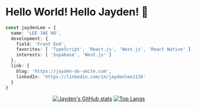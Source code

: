 # Hello World! Hello Jayden! 🔨

```typescript 
const jaydenLee = {
  name: 'LEE JAE HO',
  development: {
    field: 'Front End',
    favorites: [ 'TypeScript', 'React.js', 'Next.js', 'React Native' ],
    interests: [ 'Supabase', 'Nest.js' ]
  },
  link: {
    blog: 'https://jayden-do-smite.com',
    linkedIn: 'https://linkedin.com/in/jaydenlee1116'
  }
}
```

<div align="center">

<!-- tailwindCSS theme 만들어서 적용 -->
[![Jayden's GitHub stats](https://github-readme-stats.vercel.app/api?username=JaydenLee1116&hide=stars,issues&show_icons=true&count_private=true&bg_color=e7ecf1&title_color=a0101e&text_color=02040a&icon_color=013b96&line_height=30&custom_title=Github%20Stats)](https://github.com/JaydenLee1116)
[![Top Langs](https://github-readme-stats.vercel.app/api/top-langs/?username=JaydenLee1116&layout=compact&hide=jupyter%20notebook,scss&bg_color=e7ecf1&title_color=a0101e&text_color=02040a&icon_color=013b96)](https://github.com/JaydenLee1116)

</div>

<!--
**JaydenLee1116/JaydenLee1116** is a ✨ _special_ ✨ repository because its `README.md` (this file) appears on your GitHub profile.

Here are some ideas to get you started:

- 🔭 I’m currently working on ...
- 🌱 I’m currently learning ...
- 👯 I’m looking to collaborate on ...
- 🤔 I’m looking for help with ...
- 💬 Ask me about ...
- 📫 How to reach me: ...
- 😄 Pronouns: ...
- ⚡ Fun fact: ...
-->
